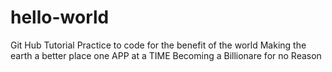 # hello-world
Git Hub Tutorial
Practice to code for the benefit of the world
Making the earth a better place one APP at a TIME
Becoming a Billionare for no Reason
